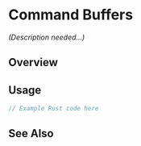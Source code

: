 # Command Buffers

*(Description needed...)*

## Overview

## Usage

```rust
// Example Rust code here
```

## See Also

